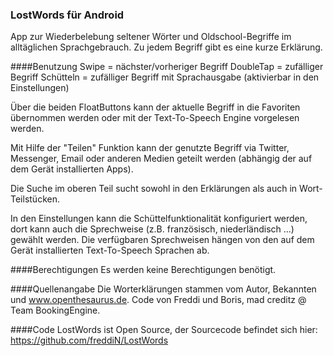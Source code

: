### LostWords für Android

App zur Wiederbelebung seltener Wörter und Oldschool-Begriffe im alltäglichen Sprachgebrauch.
Zu jedem Begriff gibt es eine kurze Erklärung.

####Benutzung
Swipe = nächster/vorheriger Begriff
DoubleTap = zufälliger Begriff
Schütteln = zufälliger Begriff mit Sprachausgabe (aktivierbar in den Einstellungen)

Über die beiden FloatButtons kann der aktuelle Begriff in die Favoriten übernommen werden oder mit der Text-To-Speech Engine vorgelesen werden.

Mit Hilfe der "Teilen" Funktion kann der genutzte Begriff via Twitter, Messenger, Email oder anderen Medien geteilt werden (abhängig der auf dem Gerät installierten Apps).

Die Suche im oberen Teil sucht sowohl in den Erklärungen als auch in Wort-Teilstücken.

In den Einstellungen kann die Schüttelfunktionalität konfiguriert werden, dort kann auch die Sprechweise (z.B. französisch, niederländisch ...) gewählt werden. Die verfügbaren Sprechweisen hängen von den auf dem Gerät installierten Text-To-Speech Sprachen ab.

####Berechtigungen
Es werden keine Berechtigungen benötigt.

####Quellenangabe
Die Worterklärungen stammen vom Autor, Bekannten und www.openthesaurus.de.
Code von Freddi und Boris, mad creditz @ Team BookingEngine.

####Code
LostWords ist Open Source, der Sourcecode befindet sich hier:  
https://github.com/freddiN/LostWords